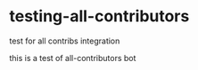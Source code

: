 # testing-all-contributors
test for all contribs integration

this is a test of all-contributors bot
